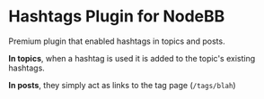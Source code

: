 # Hashtags Plugin for NodeBB

Premium plugin that enabled hashtags in topics and posts.

**In topics**, when a hashtag is used it is added to the topic's existing hashtags.

**In posts**, they simply act as links to the tag page (`/tags/blah`)